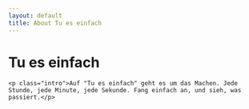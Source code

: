 ```yaml
---
layout: default
title: About Tu es einfach
---
```


<div class="post">
	<h1 class="pageTitle">Tu es einfach</h1>
	
	<p class="intro">Auf "Tu es einfach" geht es um das Machen. Jede Stunde, jede Minute, jede Sekunde. Fang einfach an, und sieh, was passiert.</p>
	
</div>
